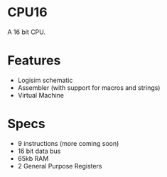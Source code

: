 # CPU16
A 16 bit CPU.

# Features

- Logisim schematic
- Assembler (with support for macros and strings)
- Virtual Machine

# Specs

- 9 instructions (more coming soon) 
- 16 bit data bus
- 65kb RAM
- 2 General Purpose Registers
